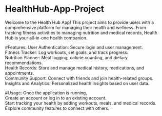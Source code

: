 # HealthHub-App-Project
Welcome to the Health Hub App! This project aims to provide users with a comprehensive platform for managing their health and wellness. From tracking fitness activities to managing nutrition and medical records, Health Hub is your all-in-one health companion.

#Features:
User Authentication: Secure login and user management.<br>
Fitness Tracker: Log workouts, set goals, and track progress.<br>
Nutrition Planner: Meal logging, calorie counting, and dietary recommendations.<br>
Health Records: Store and manage medical history, medications, and appointments.<br>
Community Support: Connect with friends and join health-related groups.<br>
Insights and Analytics: Personalized health insights based on user data.<br>

#Usage:
Once the application is running,<br>
Create an account or log in to an existing account.<br>
Start tracking your health by adding workouts, meals, and medical records.<br>
Explore community features to connect with others.<br>

